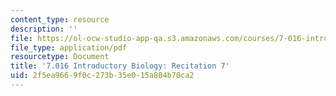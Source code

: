 ```yaml
---
content_type: resource
description: ''
file: https://ol-ocw-studio-app-qa.s3.amazonaws.com/courses/7-016-introductory-biology-fall-2018/2f5ea9669f0c273b35e015a804b70ca2_MIT7_016F18rec7.pdf
file_type: application/pdf
resourcetype: Document
title: '7.016 Introductory Biology: Recitation 7'
uid: 2f5ea966-9f0c-273b-35e0-15a804b70ca2
---
```

